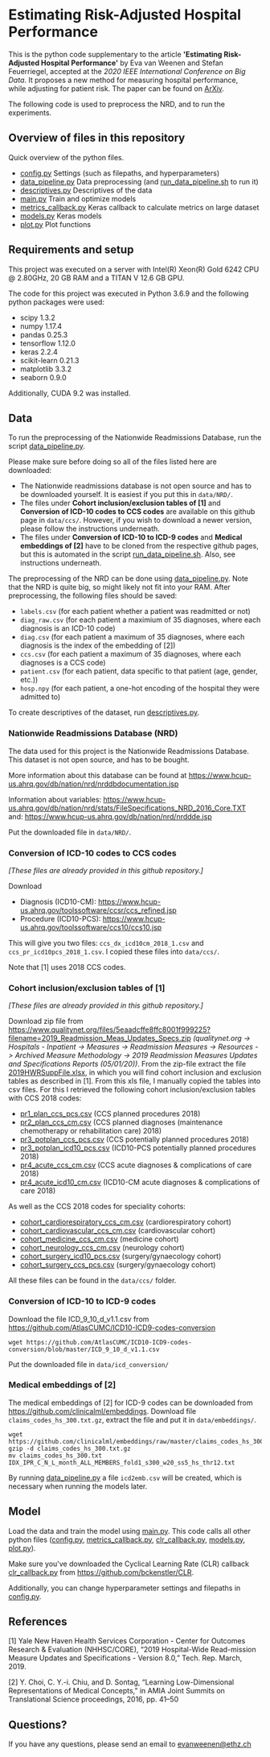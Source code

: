 # Estimating Risk-Adjusted Hospital Performance
This is the python code supplementary to the article **'Estimating Risk-Adjusted Hospital Performance'** by Eva van Weenen and Stefan Feuerriegel, accepted at the *2020 IEEE International Conference on Big Data*. It proposes a new method for measuring hospital performance, while adjusting for patient risk. The paper can be found on [ArXiv](https://arxiv.org/abs/2011.05149). 

The following code is used to preprocess the NRD, and to run the experiments.

## Overview of files in this repository
Quick overview of the python files.
* [config.py](../blob/main/config.py) Settings (such as filepaths, and hyperparameters)
* [data_pipeline.py](../blob/main/data_pipeline.py) Data preprocessing (and [run_data_pipeline.sh](../blob/main/run_data_pipeline.sh) to run it)
* [descriptives.py](../blob/main/descriptives.py) Descriptives of the data
* [main.py](../blob/main/main.py) Train and optimize models
* [metrics_callback.py](../blob/main/metrics_callback.py) Keras callback to calculate metrics on large dataset
* [models.py](../blob/main/models.py) Keras models
* [plot.py](../blob/main/plot.py) Plot functions

## Requirements and setup
This project was executed on a server with Intel(R) Xeon(R) Gold 6242 CPU @ 2.80GHz, 20 GB RAM and a TITAN V 12.6 GB GPU. 

The code for this project was executed in Python 3.6.9 and the following python packages were used:
* scipy 1.3.2
* numpy 1.17.4
* pandas 0.25.3
* tensorflow 1.12.0
* keras 2.2.4
* scikit-learn 0.21.3 
* matplotlib 3.3.2
* seaborn 0.9.0

Additionally, CUDA 9.2 was installed.

## Data
To run the preprocessing of the Nationwide Readmissions Database, run the script [data_pipeline.py](../blob/main/data_pipeline.py). 

Please make sure before doing so all of the files listed here are downloaded:
* The Nationwide readmissions database is not open source and has to be downloaded yourself. It is easiest if you put this in `data/NRD/`.
* The files under **Cohort inclusion/exclusion tables of [1]** and **Conversion of ICD-10 codes to CCS codes** are available on this github page in  `data/ccs/`. However, if you wish to download a newer version, please follow the instructions underneath. 
* The files under **Conversion of ICD-10 to ICD-9 codes** and **Medical embeddings of [2]** have to be cloned from the respective github pages, but this is automated in the script [run_data_pipeline.sh](../blob/main/run_data_pipeline.sh). Also, see instructions underneath.

The preprocessing of the NRD can be done using [data_pipeline.py](../blob/main/data_pipeline.py). Note that the NRD is quite big, so might likely not fit into your RAM. After preprocessing, the following files should be saved:
* `labels.csv` (for each patient whether a patient was readmitted or not)
* `diag_raw.csv` (for each patient a maximium of 35 diagnoses, where each diagnosis is an ICD-10 code)
* `diag.csv` (for each patient a maximum of 35 diagnoses, where each diagnosis is the index of the embedding of [2])
* `ccs.csv` (for each patient a maximum of 35 diagnoses, where each diagnoses is a CCS code)
* `patient.csv` (for each patient, data specific to that patient (age, gender, etc.))
* `hosp.npy` (for each patient, a one-hot encoding of the hospital they were admitted to)

To create descriptives of the dataset, run [descriptives.py](../blob/main/descriptives.py).  

### Nationwide Readmissions Database (NRD)
The data used for this project is the Nationwide Readmissions Database. This dataset is not open source, and has to be bought.

More information about this database can be found at https://www.hcup-us.ahrq.gov/db/nation/nrd/nrddbdocumentation.jsp

Information about variables: https://www.hcup-us.ahrq.gov/db/nation/nrd/stats/FileSpecifications_NRD_2016_Core.TXT and: https://www.hcup-us.ahrq.gov/db/nation/nrd/nrddde.jsp

Put the downloaded file in `data/NRD/`.

### Conversion of ICD-10 codes to CCS codes
*[These files are already provided in this github repository.]*

Download 
* Diagnosis (ICD10-CM): https://www.hcup-us.ahrq.gov/toolssoftware/ccsr/ccs_refined.jsp
* Procedure (ICD10-PCS): https://www.hcup-us.ahrq.gov/toolssoftware/ccs10/ccs10.jsp

This will give you two files: `ccs_dx_icd10cm_2018_1.csv` and `ccs_pr_icd10pcs_2018_1.csv`. I copied these files into `data/ccs/`.

Note that [1] uses 2018 CCS codes.

### Cohort inclusion/exclusion tables of [1]
*[These files are already provided in this github repository.]*

Download zip file from https://www.qualitynet.org/files/5eaadcffe8ffc8001f999225?filename=2019_Readmission_Meas_Updates_Specs.zip *(qualitynet.org -> Hospitals - Inpatient -> Measures -> Readmission Measures -> Resources -> Archived Measure Methodology -> 2019 Readmission Measures Updates and Specifications Reports (05/01/20))*. From the zip-file extract the file [2019HWRSuppFile.xlsx](../blob/main/data/ccs/2019HWRSuppFile.xlsx), in which you will find cohort inclusion and exclusion tables as described in [1]. From this xls file, I manually copied the tables into csv files. For this I retrieved the following cohort inclusion/exclusion tables with CCS 2018 codes:
* [pr1_plan_ccs_pcs.csv](../blob/main/data/ccs/pr1_plan_ccs_pcs.csv) (CCS planned procedures 2018)
* [pr2_plan_ccs_cm.csv](../blob/main/data/ccs/pr2_plan_ccs_cm.csv) (CCS planned diagnoses (maintenance chemotherapy or rehabilitation care) 2018)
* [pr3_potplan_ccs_pcs.csv](../blob/main/data/ccs/pr3_potplan_ccs_pcs.csv) (CCS potentially planned procedures 2018)
* [pr3_potplan_icd10_pcs.csv](../blob/main/data/ccs/pr3_potplan_icd10_pcs.csv) (ICD10-PCS potentially planned procedures 2018)
* [pr4_acute_ccs_cm.csv](../blob/main/data/ccs/pr4_acute_ccs_cm.csv]) (CCS acute diagnoses & complications of care 2018)
* [pr4_acute_icd10_cm.csv](../blob/main/data/ccs/pr4_acute_icd10_cm.csv) (ICD10-CM acute diagnoses & complications of care 2018)

As well as the CCS 2018 codes for speciality cohorts:
* [cohort_cardiorespiratory_ccs_cm.csv](../blob/main/data/ccs/cohort_cardiorespiratory_ccs_cm.csv) (cardiorespiratory cohort)
* [cohort_cardiovascular_ccs_cm.csv](../blob/main/data/ccs/cohort_cardiovascular_ccs_cm.csv) (cardiovascular cohort)
* [cohort_medicine_ccs_cm.csv](../blob/main/data/ccs/cohort_medicine_ccs_cm.csv) (medicine cohort)
* [cohort_neurology_ccs_cm.csv](../blob/main/data/ccs/cohort_neurology_ccs_cm.csv) (neurology cohort)
* [cohort_surgery_icd10_pcs.csv](../blob/main/data/ccs/cohort_surgery_icd10_pcs.csv) (surgery/gynaecology cohort)
* [cohort_surgery_ccs_pcs.csv](../blob/main/data/ccs/cohort_surgery_ccs_pcs.csv) (surgery/gynaecology cohort)

All these files can be found in the `data/ccs/` folder.

### Conversion of ICD-10 to ICD-9 codes
Download the file ICD_9_10_d_v1.1.csv from https://github.com/AtlasCUMC/ICD10-ICD9-codes-conversion

```
wget https://github.com/AtlasCUMC/ICD10-ICD9-codes-conversion/blob/master/ICD_9_10_d_v1.1.csv
```

Put the downloaded file in `data/icd_conversion/`

### Medical embeddings of [2]
The medical embeddings of [2] for ICD-9 codes can be downloaded from https://github.com/clinicalml/embeddings. Download file `claims_codes_hs_300.txt.gz`, extract the file and put it in `data/embeddings/`. 

```
wget https://github.com/clinicalml/embeddings/raw/master/claims_codes_hs_300.txt.gz
gzip -d claims_codes_hs_300.txt.gz
mv claims_codes_hs_300.txt IDX_IPR_C_N_L_month_ALL_MEMBERS_fold1_s300_w20_ss5_hs_thr12.txt
```

By running [data_pipeline.py](../blob/main/data_pipeline.py) a file `icd2emb.csv` will be created, which is necessary when running the models later. 

## Model
Load the data and train the model using [main.py](../blob/main/main.py). This code calls all other python files ([config.py](../blob/main/config.py), [metrics_callback.py](../blob/main/metrics_callback.py), [clr_callback.py](../blob/main/clr_callback.py), [models.py](../blob/main/models.py), [plot.py](../blob/main/plot.py)). 

Make sure you've downloaded the Cyclical Learning Rate (CLR) callback [clr_callback.py](https://github.com/bckenstler/CLR/blob/master/clr_callback.py) from https://github.com/bckenstler/CLR. 

Additionally, you can change hyperparameter settings and filepaths in [config.py](../blob/main/config.py).

## References
[1] Yale New Haven Health Services Corporation - Center for Outcomes Research & Evaluation (NHHSC/CORE), “2019 Hospital-Wide Read-mission Measure Updates and Specifications - Version 8.0,” Tech. Rep. March, 2019.

[2] Y. Choi, C. Y.-i. Chiu, and D. Sontag, “Learning Low-Dimensional Representations of Medical Concepts,” in AMIA Joint Summits on Translational Science proceedings, 2016, pp. 41–50

## Questions?
If you have any questions, please send an email to evanweenen@ethz.ch
